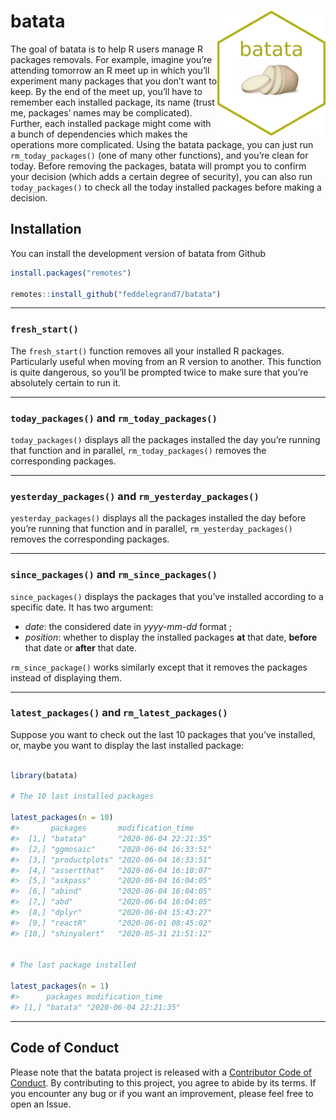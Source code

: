 
<!-- README.md is generated from README.Rmd. Please edit that file -->

<!-- badges: start -->

<!-- badges: end -->

# batata <a><img src='man/figures/hex.png' align="right" height="200" /></a>

The goal of batata is to help R users manage R packages removals. For
example, imagine you’re attending tomorrow an R meet up in which you’ll
experiment many packages that you don’t want to keep. By the end of the
meet up, you’ll have to remember each installed package, its name (trust
me, packages’ names may be complicated). Further, each installed package
might come with a bunch of dependencies which makes the operations more
complicated. Using the batata package, you can just run
`rm_today_packages()` (one of many other functions), and you’re clean
for today. Before removing the packages, batata will prompt you to
confirm your decision (which adds a certain degree of security), you can
also run `today_packages()` to check all the today installed packages
before making a decision.

## Installation

You can install the development version of batata from Github

``` r
install.packages("remotes")

remotes::install_github("feddelegrand7/batata")
```

-----

### `fresh_start()`

The `fresh_start()` function removes all your installed R packages.
Particularly useful when moving from an R version to another. This
function is quite dangerous, so you’ll be prompted twice to make sure
that you’re absolutely certain to run it.

-----

### `today_packages()` and `rm_today_packages()`

`today_packages()` displays all the packages installed the day you’re
running that function and in parallel, `rm_today_packages()` removes the
corresponding packages.

-----

### `yesterday_packages()` and `rm_yesterday_packages()`

`yesterday_packages()` displays all the packages installed the day
before you’re running that function and in parallel,
`rm_yesterday_packages()` removes the corresponding packages.

-----

### `since_packages()` and `rm_since_packages()`

`since_packages()` displays the packages that you’ve installed according
to a specific date. It has two argument:

  - *date*: the considered date in *yyyy-mm-dd* format ;
  - *position*: whether to display the installed packages **at** that
    date, **before** that date or **after** that date.

`rm_since_package()` works similarly except that it removes the packages
instead of displaying them.

-----

### `latest_packages()` and `rm_latest_packages()`

Suppose you want to check out the last 10 packages that you’ve
installed, or, maybe you want to display the last installed package:

``` r

library(batata)

# The 10 last installed packages

latest_packages(n = 10)
#>       packages       modification_time    
#>  [1,] "batata"       "2020-06-04 22:21:35"
#>  [2,] "ggmosaic"     "2020-06-04 16:33:51"
#>  [3,] "productplots" "2020-06-04 16:33:51"
#>  [4,] "assertthat"   "2020-06-04 16:10:07"
#>  [5,] "askpass"      "2020-06-04 16:04:05"
#>  [6,] "abind"        "2020-06-04 16:04:05"
#>  [7,] "abd"          "2020-06-04 16:04:05"
#>  [8,] "dplyr"        "2020-06-04 15:43:27"
#>  [9,] "reactR"       "2020-06-01 08:45:02"
#> [10,] "shinyalert"   "2020-05-31 21:51:12"


# The last package installed 

latest_packages(n = 1)
#>      packages modification_time    
#> [1,] "batata" "2020-06-04 22:21:35"
```

-----

## Code of Conduct

Please note that the batata project is released with a [Contributor Code
of
Conduct](https://contributor-covenant.org/version/2/0/CODE_OF_CONDUCT.html).
By contributing to this project, you agree to abide by its terms. If you
encounter any bug or if you want an improvement, please feel free to
open an Issue.
